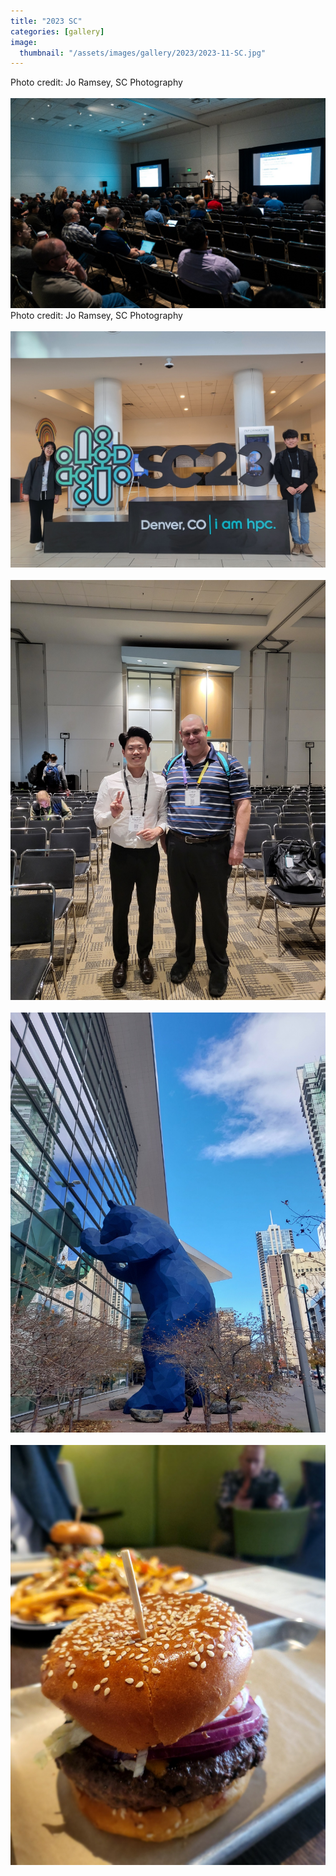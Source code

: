 ```yaml
---
title: "2023 SC"
categories: [gallery]
image:
  thumbnail: "/assets/images/gallery/2023/2023-11-SC.jpg"
---
```

Photo credit: Jo Ramsey, SC Photography<br><br>
![](/assets/images/gallery/2023/2023-11-SC-2.jpg)<br>
Photo credit: Jo Ramsey, SC Photography<br><br>
![](/assets/images/gallery/2023/2023-11-SC-3.jpg)<br><br>
![](/assets/images/gallery/2023/2023-11-SC-4.jpg)<br><br>
![](/assets/images/gallery/2023/2023-11-SC-5.jpg)<br><br>
![](/assets/images/gallery/2023/2023-11-SC-6.jpg)<br><br>
